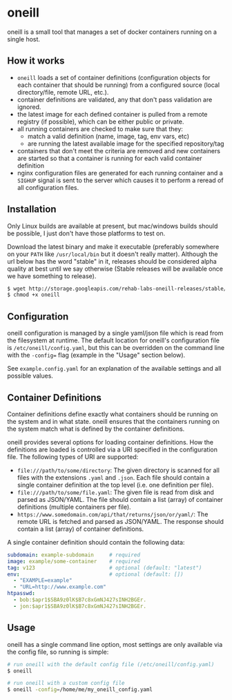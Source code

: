 oneill
======

oneill is a small tool that manages a set of docker containers running on a single host.


## How it works

- `oneill` loads a set of container definitions (configuration objects for
  each container that should be running) from a configured source (local
  directory/file, remote URL, etc.).
- container definitions are validated, any that don't pass validation are
  ignored.
- the latest image for each defined container is pulled from a remote registry
  (if possible), which can be either public or private.
- all running containers are checked to make sure that they:
  - match a valid definition (name, image, tag, env vars, etc)
  - are running the latest available image for the specified repository/tag
- containers that don't meet the criteria are removed and new containers are
  started so that a container is running for each valid container definition
- nginx configuration files are generated for each running container and a
  `SIGHUP` signal is sent to the server which causes it to perform a reread of
  all configuration files.


## Installation

Only Linux builds are available at present, but mac/windows builds should be
possible, I just don't have those platforms to test on.

Download the latest binary and make it executable (preferably somewhere on
your `PATH` like `/usr/local/bin` but it doesn't really matter). Although the
url below has the word "stable" in it, releases should be considered alpha
quality at best until we say otherwise (Stable releases will be available once
we have something to release).

```bash
$ wget http://storage.googleapis.com/rehab-labs-oneill-releases/stable/oneill
$ chmod +x oneill
```


## Configuration

oneill configuration is managed by a single yaml/json file which is read from
the filesystem at runtime. The default location for oneill's configuration
file is `/etc/oneill/config.yaml`, but this can be overridden on the command
line with the `-config=` flag (example in the "Usage" section below).

See `example.config.yaml` for an explanation of the available settings and all
possible values.


## Container Definitions

Container definitions define exactly what containers should be running on the
system and in what state. oneill ensures that the containers running on the
system match what is defined by the container definitions.

oneill provides several options for loading container definitions. How the
definitions are loaded is controlled via a URI specified in the configuration
file. The following types of URI are supported:

- `file:///path/to/some/directory`: The given directory is scanned for all
  files with the extensions `.yaml` and `.json`. Each file should contain a
  single container definition at the top level (i.e. one definition per file).
- `file:///path/to/some/file.yaml`: The given file is read from disk and
  parsed as JSON/YAML. The file should contain a list (array) of container
  definitions (multiple containers per file).
- `https://www.somedomain.com/api/that/returns/json/or/yaml/`: The remote URL
  is fetched and parsed as JSON/YAML. The response should contain a list
  (array) of container definitions.

A single container definition should contain the following data:

```yaml
subdomain: example-subdomain     # required
image: example/some-container    # required
tag: v123                        # optional (default: "latest")
env:                             # optional (default: [])
  - "EXAMPLE=example"
  - "URL=http://www.example.com"
htpasswd:
  - bob:$apr1$SBA9z0lK$B7c8xGmNJ427sINH2BGEr.
  - jon:$apr1$SBA9z0lK$B7c8xGmNJ427sINH2BGEr.
```


## Usage

oneill has a single command line option, most settings are only available via
the config file, so running is simple:

```bash
# run oneill with the default config file (/etc/oneill/config.yaml)
$ oneill

# run oneill with a custom config file
$ oneill -config=/home/me/my_oneill_config.yaml
```

